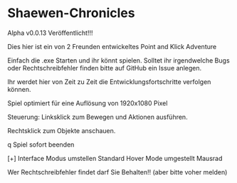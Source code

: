 ﻿
Shaewen-Chronicles
==================

Alpha v0.0.13 Veröffentlicht!!!

Dies hier ist ein von 2 Freunden entwickeltes Point and Klick Adventure

Einfach die .exe Starten und ihr könnt spielen.
Solltet ihr irgendwelche Bugs oder Rechtschreibfehler finden bitte auf GitHub ein Issue anlegen.

Ihr werdet hier von Zeit zu Zeit die Entwicklungsfortschritte verfolgen können.


Spiel optimiert für eine Auflösung von 1920x1080 Pixel


Steuerung:
Linksklick zum Bewegen und Aktionen ausführen.

Rechtsklick zum Objekte anschauen.

q Spiel sofort beenden

[+] Interface Modus umstellen Standard Hover Mode umgestellt Mausrad


Wer Rechtschreibfehler findet darf Sie Behalten!! (aber bitte voher melden)